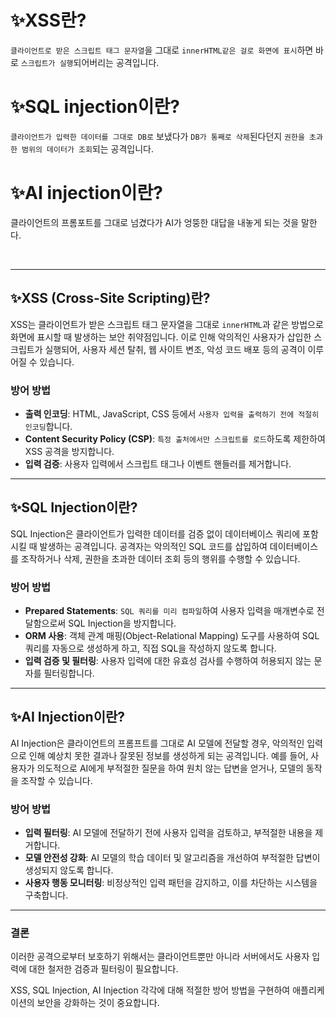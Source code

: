 # ✨XSS란?

`클라이언트로 받은 스크립트 태그 문자열`을 그대로 `innerHTML같은 걸로 화면에 표시`하면 바로 `스크립트가 실행`되어버리는 공격입니다.

# ✨SQL injection이란?

`클라이언트가 입력한 데이터를 그대로 DB로` 보냈다가 `DB가 통째로 삭제`된다던지 `권한을 초과한 범위의 데이터가 조회`되는 공격입니다.

# ✨AI injection이란?

클라이언트의 프롬포트를 그대로 넘겼다가 AI가 엉뚱한 대답을 내놓게 되는 것을 말한다.

<br/>
<hr/>

## ✨XSS (Cross-Site Scripting)란?

XSS는 클라이언트가 받은 스크립트 태그 문자열을 그대로 `innerHTML`과 같은 방법으로 화면에 표시할 때 발생하는 보안 취약점입니다. 이로 인해 악의적인 사용자가 삽입한 스크립트가 실행되어, 사용자 세션 탈취, 웹 사이트 변조, 악성 코드 배포 등의 공격이 이루어질 수 있습니다.

### 방어 방법

- **출력 인코딩**: HTML, JavaScript, CSS 등에서 `사용자 입력을 출력하기 전에 적절히 인코딩`합니다.
- **Content Security Policy (CSP)**: `특정 출처에서만 스크립트를 로드`하도록 제한하여 XSS 공격을 방지합니다.
- **입력 검증**: 사용자 입력에서 스크립트 태그나 이벤트 핸들러를 제거합니다.

---

## ✨SQL Injection이란?

SQL Injection은 클라이언트가 입력한 데이터를 검증 없이 데이터베이스 쿼리에 포함시킬 때 발생하는 공격입니다. 공격자는 악의적인 SQL 코드를 삽입하여 데이터베이스를 조작하거나 삭제, 권한을 초과한 데이터 조회 등의 행위를 수행할 수 있습니다.

### 방어 방법

- **Prepared Statements**: `SQL 쿼리를 미리 컴파일`하여 사용자 입력을 매개변수로 전달함으로써 SQL Injection을 방지합니다.
- **ORM 사용**: 객체 관계 매핑(Object-Relational Mapping) 도구를 사용하여 SQL 쿼리를 자동으로 생성하게 하고, 직접 SQL을 작성하지 않도록 합니다.
- **입력 검증 및 필터링**: 사용자 입력에 대한 유효성 검사를 수행하여 허용되지 않는 문자를 필터링합니다.

---

## ✨AI Injection이란?

AI Injection은 클라이언트의 프롬프트를 그대로 AI 모델에 전달할 경우, 악의적인 입력으로 인해 예상치 못한 결과나 잘못된 정보를 생성하게 되는 공격입니다. 예를 들어, 사용자가 의도적으로 AI에게 부적절한 질문을 하여 원치 않는 답변을 얻거나, 모델의 동작을 조작할 수 있습니다.

### 방어 방법

- **입력 필터링**: AI 모델에 전달하기 전에 사용자 입력을 검토하고, 부적절한 내용을 제거합니다.
- **모델 안전성 강화**: AI 모델의 학습 데이터 및 알고리즘을 개선하여 부적절한 답변이 생성되지 않도록 합니다.
- **사용자 행동 모니터링**: 비정상적인 입력 패턴을 감지하고, 이를 차단하는 시스템을 구축합니다.

---

### 결론

이러한 공격으로부터 보호하기 위해서는 클라이언트뿐만 아니라 서버에서도 사용자 입력에 대한 철저한 검증과 필터링이 필요합니다.

XSS, SQL Injection, AI Injection 각각에 대해 적절한 방어 방법을 구현하여 애플리케이션의 보안을 강화하는 것이 중요합니다.
